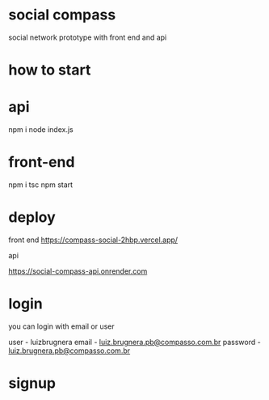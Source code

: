 # social compass

social network prototype with front end and api

# how to start
# api
npm i
node index.js

# front-end 
npm i 
tsc 
npm start

# deploy

front end
https://compass-social-2hbp.vercel.app/

api 

https://social-compass-api.onrender.com

# login

you can login with email or user

user - luizbrugnera
email - luiz.brugnera.pb@compasso.com.br
password - luiz.brugnera.pb@compasso.com.br

# signup 

